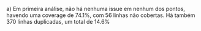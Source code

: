 a) Em primeira análise, não há nenhuma issue em nenhum dos pontos, havendo uma coverage de 74.1%, com 56 linhas não cobertas. Há também 370 linhas duplicadas, um total de 14.6%